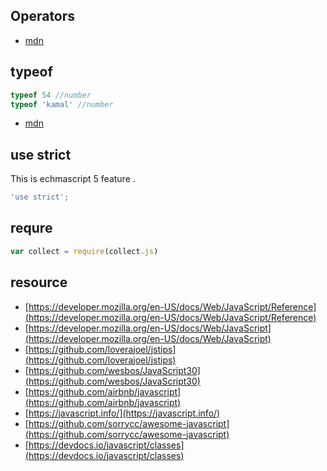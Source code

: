

## Operators

* [mdn](https://developer.mozilla.org/en-US/docs/Web/JavaScript/Reference/Operators)

## typeof

```js
typeof 54 //number
typeof 'kamal' //number
```
* [mdn](https://developer.mozilla.org/en-US/docs/Web/JavaScript/Reference/Operators/typeof)

## use strict

This is echmascript 5 feature .

```js
'use strict';
```

## requre

```js
var collect = require(collect.js)
```

## resource

* [https://developer.mozilla.org/en-US/docs/Web/JavaScript/Reference](https://developer.mozilla.org/en-US/docs/Web/JavaScript/Reference)
* [https://developer.mozilla.org/en-US/docs/Web/JavaScript](https://developer.mozilla.org/en-US/docs/Web/JavaScript)
* [https://github.com/loverajoel/jstips](https://github.com/loverajoel/jstips)
* [https://github.com/wesbos/JavaScript30](https://github.com/wesbos/JavaScript30)
* [https://github.com/airbnb/javascript](https://github.com/airbnb/javascript)
* [https://javascript.info/](https://javascript.info/)
* [https://github.com/sorrycc/awesome-javascript](https://github.com/sorrycc/awesome-javascript)
* [https://devdocs.io/javascript/classes](https://devdocs.io/javascript/classes)

